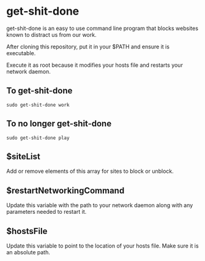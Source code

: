 # get-shit-done
get-shit-done is an easy to use command line program that blocks websites known to distract us from our work.

After cloning this repository, put it in your $PATH and ensure it is executable.

Execute it as root because it modifies your hosts file and restarts your network daemon.

## To get-shit-done
`sudo get-shit-done work`

## To no longer get-shit-done
`sudo get-shit-done play`

## $siteList
Add or remove elements of this array for sites to block or unblock.

## $restartNetworkingCommand
Update this variable with the path to your network daemon along with any parameters needed to restart it.

## $hostsFile
Update this variable to point to the location of your hosts file. Make sure it is an absolute path.

